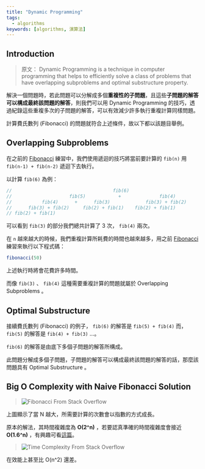 ```yaml
---
title: "Dynamic Programming"
tags:
  - algorithms
keywords: [algorithms, 演算法]
---
```


## Introduction

> 原文： Dynamic Programming is a technique in computer programming that helps to efficiently solve a class of problems that have overlapping subproblems and optimal substructure property.

解決一個問題時，若此問題可以分解成多個**重複性的子問題**，且這些**子問題的解答可以構成最終該問題的解答**，則我們可以用 Dynamic Programming 的技巧，透過紀錄這些重複多次的子問題的解答，可以有效減少許多執行重複計算同樣問題。

計算費氏數列 (Fibonacci) 的問題就符合上述條件，故以下都以該題目舉例。

## Overlapping Subproblems

在之前的 [Fibonacci](./09-recursion.md#practice-3---fibonacci) 練習中，我們使用遞迴的技巧將當前要計算的 `fib(n)` 用 `fib(n-1) + fib(n-2)` 遞迴下去執行。

以計算 `fib(6)` 為例：

```js
//                                     fib(6)  
//                     fib(5)            +              fib(4)
//           fib(4)      +      fib(3)             fib(3) + fib(2)    
//      fib(3) + fib(2)     fib(2) + fib(1)    fib(2) + fib(1)          
// fib(2) + fib(1)        
```

可以看到 `fib(3)` 的部分我們總共計算了 3 次， `fib(4)` 兩次。

在 `n` 越來越大的時候，我們重複計算所耗費的時間也越來越多，用之前 [Fibonacci](./09-recursion.md#practice-3---fibonacci) 練習來執行以下程式碼：

```js
fibonacci(50)
```

上述執行時將會花費許多時間。

而像 `fib(3)` 、 `fib(4)` 這種需要重複計算的問題就屬於 Overlapping Subproblems 。

## Optimal Substructure

接續費氏數列 (Fibonacci) 的例子， `fib(6)` 的解答是 `fib(5) + fib(4)` 而， `fib(5)` 的解答是 `fib(4) + fib(3)` ...。

`fib(6)` 的解答是由底下多個子問題的解答所構成。

此問題分解成多個子問題，子問題的解答可以構成最終該問題的解答的話，那麼該問題具有 Optimal Substructure 。

## Big O Complexity with Naive Fibonacci Solution

>![Fibonacci](https://i.stack.imgur.com/kgXDS.png)
From Stack Overflow

上圖顯示了當 N 越大，所需要計算的次數會以指數的方式成長。

原本的解法，其時間複雜度為 **O(2^n)** ，若要認真準確的時間複雜度會接近 **O(1.6^n)** ，有興趣可看[這篇](https://stackoverflow.com/questions/360748/computational-complexity-of-fibonacci-sequence)。

>![Time Complexity](https://i.stack.imgur.com/jIGhf.png)
From Stack Overflow

在效能上甚至比 O(n^2) 還差。
